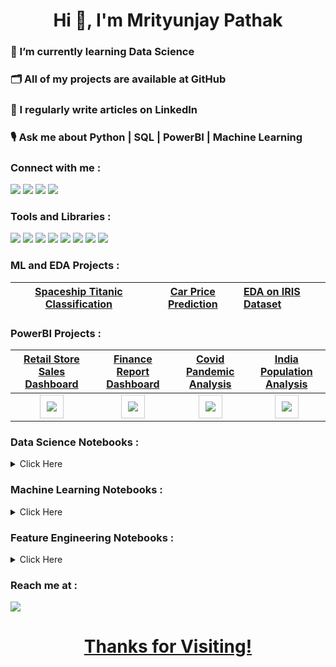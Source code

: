 <h1 align="center">Hi 👋, I'm Mrityunjay Pathak</h1>

### 🌱 I’m currently learning Data Science

### 🗂️ All of my projects are available at GitHub

### 📝 I regularly write articles on LinkedIn

### 🎙️ Ask me about Python | SQL | PowerBI | Machine Learning

### Connect with me :

 <a href="https://www.linkedin.com/in/themrityunjaypathak"><img src="https://img.shields.io/badge/LinkedIn-0077B5?style=for-the-badge&logo=linkedin&logoColor=white"></a>  <a href="https://www.kaggle.com/themrityunjaypathak"><img src="https://img.shields.io/badge/Kaggle-20BEFF?style=for-the-badge&logo=Kaggle&logoColor=white"></a>  <a href="https://www.hackerrank.com/mrityunjaypathak"><img src="https://img.shields.io/badge/-Hackerrank-2EC866?style=for-the-badge&logo=HackerRank&logoColor=white"></a>  <a href="https://linktr.ee/MrityunjayPathak"><img src="https://img.shields.io/badge/linktree-39E09B?style=for-the-badge&logo=linktree&logoColor=white"></a>


### Tools and Libraries :

<a href="https://www.python.org/"><img src="https://img.shields.io/badge/Python-FFD43B?style=for-the-badge&logo=python&logoColor=blue"></a>  <a href="https://numpy.org/"><img src="https://img.shields.io/badge/Numpy-777BB4?style=for-the-badge&logo=numpy&logoColor=white"></a>  <a href="https://pandas.pydata.org/"><img src="https://img.shields.io/badge/Pandas-2C2D72?style=for-the-badge&logo=pandas&logoColor=white"></a> <a href="https://matplotlib.org/"><img src="https://img.shields.io/badge/Matplotlib-matplotlib.svg?style=for-the-badge&logo=matplotlib&logoColor=black"></a> <a href="https://seaborn.pydata.org/"><img src="https://img.shields.io/badge/Seaborn-005C84?style=for-the-badge&logo=seaborn&logoColor=white"></a>  <a href="https://scikit-learn.org/stable/"><img src="https://img.shields.io/badge/scikit_learn-F7931E?style=for-the-badge&logo=scikit-learn&logoColor=white"></a>  <a href="https://www.mysql.com/"><img src="https://img.shields.io/badge/MySQL-005C84?style=for-the-badge&logo=mysql&logoColor=white"></a>  <a href="https://powerbi.microsoft.com/en-in/"><img src="https://img.shields.io/badge/PowerBI-F2C811?style=for-the-badge&logo=Power%20BI&logoColor=white"></a> 

### ML and EDA Projects :

| [Spaceship Titanic Classification](https://github.com/TheMrityunjayPathak/SpaceshipTitanicClassification) | [Car Price Prediction](https://github.com/TheMrityunjayPathak/CarPricePrediction) | [EDA on IRIS Dataset](https://github.com/TheMrityunjayPathak/ExploratoryDataAnalysis) |
|:-:|:-:|:-|

### PowerBI Projects :

| [Retail Store Sales Dashboard](https://github.com/TheMrityunjayPathak/RetailStoreSalesDashboard) | [Finance Report Dashboard](https://github.com/TheMrityunjayPathak/FinanceReportDashboard) | [Covid Pandemic Analysis](https://github.com/TheMrityunjayPathak/CovidPandemicAnalysis) | [India Population Analysis](https://github.com/TheMrityunjayPathak/IndiaPopulationAnalysis) |
|:-:|:-:|:-:|:-:|
| <div style="display: inline-block; border: 1px solid #ccc; padding: 10px;"><img src="https://github.com/TheMrityunjayPathak/TheMrityunjayPathak/assets/123563634/cbfe777f-fbab-4a12-ad47-c7714a782f7a"></div> | <div style="display: inline-block; border: 1px solid #ccc; padding: 10px;"><img src="https://github.com/TheMrityunjayPathak/TheMrityunjayPathak/assets/123563634/d73fba66-edff-483f-bc46-a20ffa36052c"></div> | <div style="display: inline-block; border: 1px solid #ccc; padding: 10px;"><img src="https://github.com/TheMrityunjayPathak/TheMrityunjayPathak/assets/123563634/b9d744b1-899d-47d9-bf7b-5c4198edaa4f"></div> | <div style="display: inline-block; border: 1px solid #ccc; padding: 10px;"><img src="https://github.com/TheMrityunjayPathak/TheMrityunjayPathak/assets/123563634/3e37f5f2-3933-4beb-9c13-75e7a2028376"></div> |

### Data Science Notebooks :
<details>

<summary>Click Here</summary>

- [Python](https://www.kaggle.com/code/themrityunjaypathak/python-tutorial)

- [NumPy](https://www.kaggle.com/code/themrityunjaypathak/numpy-tutorial)

- [Pandas](https://www.kaggle.com/code/themrityunjaypathak/python-tutorial)

- [Matplotlib](https://www.kaggle.com/code/themrityunjaypathak/matplotlib-tutorial)

For more Details → Go to [Data Science](https://github.com/TheMrityunjayPathak/DataScience) Repository

</details>

### Machine Learning Notebooks :
<details>

<summary>Click Here</summary>

- [Linear Regression](https://www.kaggle.com/code/themrityunjaypathak/linearregression)

- [Logistic Regression](https://www.kaggle.com/code/themrityunjaypathak/logisticregression)

- [Decision Trees](https://www.kaggle.com/code/themrityunjaypathak/decision-tree)

- [Random Forests](https://www.kaggle.com/code/themrityunjaypathak/random-forest)

- [Support Vector Machines (SVM)](https://www.kaggle.com/code/themrityunjaypathak/support-vector-machine)

- [K-Nearest Neighbors (KNN)](https://www.kaggle.com/code/themrityunjaypathak/knn-classification)

- [K-Means Clustering](https://www.kaggle.com/code/themrityunjaypathak/k-means-clustering-algorithm)

- [K-Fold Cross Validation](https://www.kaggle.com/code/themrityunjaypathak/k-fold-cross-validation)

- [Naive Bayes](https://www.kaggle.com/code/themrityunjaypathak/spam-detection-using-naive-bayes)

- [Principal Component Analysis (PCA)](https://www.kaggle.com/code/themrityunjaypathak/principal-component-analysis)

- [Bagging Ensemble](https://www.kaggle.com/code/themrityunjaypathak/bagging-ensemble-technique)

- [Saving Model to a File](https://www.kaggle.com/code/themrityunjaypathak/saving-model-to-a-file)

For more Details → Go to [Machine Learning](https://github.com/TheMrityunjayPathak/MachineLearning) Repository

</details>

### Feature Engineering Notebooks :
<details>

<summary>Click Here</summary>

- [Dummy Variable](https://www.kaggle.com/code/themrityunjaypathak/dummy-variable)

- [Inter Quartile Range](https://www.kaggle.com/code/themrityunjaypathak/removing-outlier-from-data-using-iqr)

- [Z-Score](https://www.kaggle.com/code/themrityunjaypathak/removing-outlier-from-data-using-zscore)

- [Modified Z-Score](https://www.kaggle.com/code/themrityunjaypathak/removing-outlier-from-data-using-modified-zscore)

- [Data Standardization](https://www.kaggle.com/code/themrityunjaypathak/data-standardization)

- [Handling Imbalance Dataset](https://www.kaggle.com/code/themrityunjaypathak/handling-imbalance-datasete)

For more Details → Go to [Feature Engineering](https://github.com/TheMrityunjayPathak/FeatureEngineering) Repository

</details>

### Reach me at :

<a href="mailto:themrityunjaypathak@gmail.com"><img src="https://img.shields.io/badge/Gmail-D14836?style=for-the-badge&logo=gmail&logoColor=white">

<h1 align="center">Thanks for Visiting!</h1>
